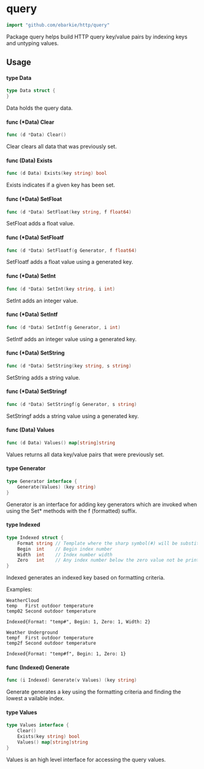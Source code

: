 # query

```go
import "github.com/ebarkie/http/query"
```

Package query helps build HTTP query key/value pairs by indexing keys and
untyping values.

## Usage

#### type Data

```go
type Data struct {
}
```

Data holds the query data.

#### func (*Data) Clear

```go
func (d *Data) Clear()
```
Clear clears all data that was previously set.

#### func (Data) Exists

```go
func (d Data) Exists(key string) bool
```
Exists indicates if a given key has been set.

#### func (*Data) SetFloat

```go
func (d *Data) SetFloat(key string, f float64)
```
SetFloat adds a float value.

#### func (*Data) SetFloatf

```go
func (d *Data) SetFloatf(g Generator, f float64)
```
SetFloatf adds a float value using a generated key.

#### func (*Data) SetInt

```go
func (d *Data) SetInt(key string, i int)
```
SetInt adds an integer value.

#### func (*Data) SetIntf

```go
func (d *Data) SetIntf(g Generator, i int)
```
SetIntf adds an integer value using a generated key.

#### func (*Data) SetString

```go
func (d *Data) SetString(key string, s string)
```
SetString adds a string value.

#### func (*Data) SetStringf

```go
func (d *Data) SetStringf(g Generator, s string)
```
SetStringf adds a string value using a generated key.

#### func (Data) Values

```go
func (d Data) Values() map[string]string
```
Values returns all data key/value pairs that were previously set.

#### type Generator

```go
type Generator interface {
	Generate(Values) (key string)
}
```

Generator is an interface for adding key generators which are invoked when using
the Set* methods with the f (formatted) suffix.

#### type Indexed

```go
type Indexed struct {
	Format string // Template where the sharp symbol(#) will be substituted for the number
	Begin  int    // Begin index number
	Width  int    // Index number width
	Zero   int    // Any index number below the zero value not be printed (it's implied)
}
```

Indexed generates an indexed key based on formatting criteria.

Examples:

    WeatherCloud
    temp   First outdoor temperature
    temp02 Second outdoor temperature

    Indexed{Format: "temp#", Begin: 1, Zero: 1, Width: 2}

    Weather Underground
    tempf  First outdoor temperature
    temp2f Second outdoor temperature

    Indexed{Format: "temp#f", Begin: 1, Zero: 1}

#### func (Indexed) Generate

```go
func (i Indexed) Generate(v Values) (key string)
```
Generate generates a key using the formatting criteria and finding the lowest a
vailable index.

#### type Values

```go
type Values interface {
	Clear()
	Exists(key string) bool
	Values() map[string]string
}
```

Values is an high level interface for accessing the query values.
